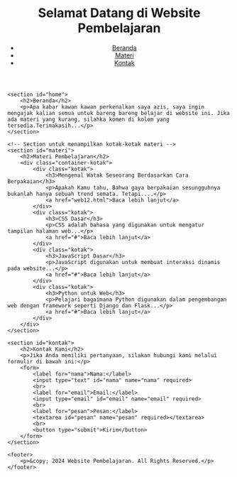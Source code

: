 <!DOCTYPE html>
<html lang="id">
<head>
    <meta charset="UTF-8">
    <meta name="viewport" content="width=device-width, initial-scale=1.0">
    <title>Website Pembelajaran</title>
    <link rel="stylesheet" href="web1.css"> <!-- Tautan ke file CSS eksternal -->
</head>
<body>
    <header>
        <h1>Selamat Datang di Website Pembelajaran</h1>
        <nav>
            <ul>
                <li><a href="#home">Beranda</a></li>
                <li><a href="#materi">Materi</a></li>
                <li><a href="#kontak">Kontak</a></li>
            </ul>
        </nav>
    </header>

    <section id="home">
        <h2>Beranda</h2>
        <p>Apa kabar kawan kawan perkenalkan saya azis, saya ingin mengajak kalian semua untuk bareng bareng belajar di website ini. Jika ada materi yang kurang, silahka komen di kolom yang tersedia.Terimakasih...</p>
    </section>

    <!-- Section untuk menampilkan kotak-kotak materi -->
    <section id="materi">
        <h2>Materi Pembelajaran</h2>
        <div class="container-kotak">
            <div class="kotak">
                <h3>Mengenal Watak Seseorang Berdasarkan Cara Berpakaian</h3>
                <p>Apakah Kamu tahu, Bahwa gaya berpakaian sesungguhnya bukanlah hanya sebuah trend semata. Tetapi....</p>
                <a href="web12.html">Baca lebih lanjut</a>
            </div>
            <div class="kotak">
                <h3>CSS Dasar</h3>
                <p>CSS adalah bahasa yang digunakan untuk mengatur tampilan halaman web...</p>
                <a href="#">Baca lebih lanjut</a>
            </div>
            <div class="kotak">
                <h3>JavaScript Dasar</h3>
                <p>JavaScript digunakan untuk membuat interaksi dinamis pada website...</p>
                <a href="#">Baca lebih lanjut</a>
            </div>
            <div class="kotak">
                <h3>Python untuk Web</h3>
                <p>Pelajari bagaimana Python digunakan dalam pengembangan web dengan framework seperti Django dan Flask...</p>
                <a href="#">Baca lebih lanjut</a>
            </div>
        </div>
    </section>

    <section id="kontak">
        <h2>Kontak Kami</h2>
        <p>Jika Anda memiliki pertanyaan, silakan hubungi kami melalui formulir di bawah ini:</p>
        <form>
            <label for="nama">Nama:</label>
            <input type="text" id="nama" name="nama" required>
            <br>
            <label for="email">Email:</label>
            <input type="email" id="email" name="email" required>
            <br>
            <label for="pesan">Pesan:</label>
            <textarea id="pesan" name="pesan" required></textarea>
            <br>
            <button type="submit">Kirim</button>
        </form>
    </section>

    <footer>
        <p>&copy; 2024 Website Pembelajaran. All Rights Reserved.</p>
    </footer>
</body>
</html>
